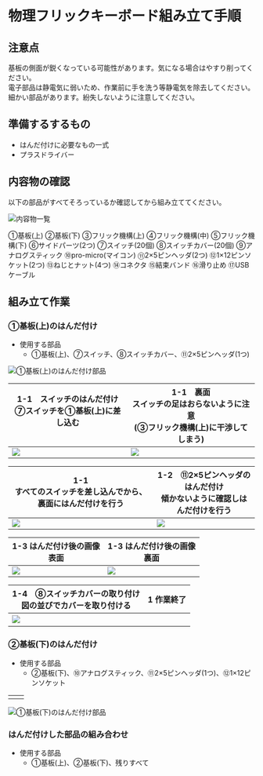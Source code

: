 # 物理フリックキーボード組み立て手順

## 注意点
基板の側面が鋭くなっている可能性があります。気になる場合はやすり削ってください。  
電子部品は静電気に弱いため、作業前に手を洗う等静電気を除去してください。  
細かい部品があります。紛失しないように注意してください。

## 準備するするもの
- はんだ付けに必要なもの一式
- プラスドライバー

## 内容物の確認
以下の部品がすべてそろっているか確認してから組み立ててください。

![内容物一覧](https://github.com/junya28nya/PhysicalFlick/blob/master/manual/Resources/01.jpg)

①基板(上)  ②基板(下)  ③フリック機構(上)  ④フリック機構(中)  ⑤フリック機構(下) ⑥サイドパーツ(2つ)  ⑦スイッチ(20個)  ⑧スイッチカバー(20個) ⑨アナログスティック  ⑩pro-micro(マイコン)  ⑪2×5ピンヘッダ(2つ) ⑫1×12ピンソケット(2つ) ⑬ねじとナット(4つ) ⑭コネクタ ⑮結束バンド  ⑯滑り止め ⑰USBケーブル

## 組み立て作業
### ①基板(上)のはんだ付け
- 使用する部品
  - ①基板(上)、⑦スイッチ、⑧スイッチカバー、⑪2×5ピンヘッダ(1つ)

![①基板(上)のはんだ付け部品](https://github.com/junya28nya/PhysicalFlick/blob/master/manual/Resources/02_01.jpg)

|1-1　スイッチのはんだ付け <br>⑦スイッチを①基板(上)に差し込む <br>　|1-1　裏面 <br> スイッチの足はおらないように注意 <br> (③フリック機構(上)に干渉してしまう)|
|---|---|
|![](https://github.com/junya28nya/PhysicalFlick/blob/master/manual/Resources/02_02.jpg)|![](https://github.com/junya28nya/PhysicalFlick/blob/master/manual/Resources/02_03.jpg)|


|1-1 <br> すべてのスイッチを差し込んでから、裏面にはんだ付けを行う|1-2　⑪2×5ピンヘッダのはんだ付け <br> 傾かないように確認しはんだ付けを行う|
|---|---|
|![](https://github.com/junya28nya/PhysicalFlick/blob/master/manual/Resources/02_04.jpg)|![](https://github.com/junya28nya/PhysicalFlick/blob/master/manual/Resources/02_05.jpg)|

|1-3 はんだ付け後の画像 <br> 表面|1-3 はんだ付け後の画像 <br> 裏面|
|---|----|
|![](https://github.com/junya28nya/PhysicalFlick/blob/master/manual/Resources/02_06.jpg)|![](https://github.com/junya28nya/PhysicalFlick/blob/master/manual/Resources/02_07.jpg)|


|1-4　⑧スイッチカバーの取り付け <br> 図の並びでカバーを取り付ける|1 作業終了|
|---|----|
|![](https://github.com/junya28nya/PhysicalFlick/blob/master/manual/Resources/02_08.jpg)|　|
### ②基板(下)のはんだ付け
- 使用する部品
  - ②基板(下)、⑩アナログスティック、⑪2×5ピンヘッダ(1つ)、⑫1×12ピンソケット

|||
|---|----|
|||

![①基板(下)のはんだ付け部品](https://github.com/junya28nya/PhysicalFlick/blob/master/manual/Resources/03_01.jpg)



### はんだ付けした部品の組み合わせ
- 使用する部品
  - ①基板(上)、②基板(下)、残りすべて
